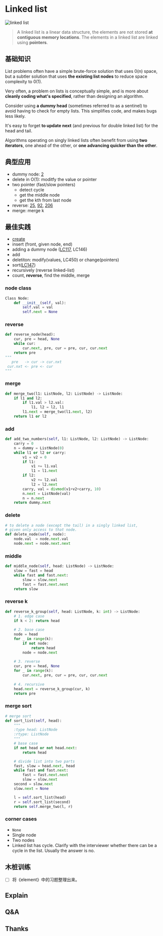 
# Linked list 


![linked list](https://i.imgur.com/xwQ842u.png)

> A linked list is a linear data structure, the elements are not stored **at contiguous memory locations**. The elements in a linked list are linked using **pointers**.

## 基础知识

List problems often have a simple brute-force solution that uses 0(n) space, but a subtler solution that uses **the existing list nodes** to reduce space complexity to 0(1). 

Very often, a problem on lists is conceptually simple, and is more about **cleanly coding what's specified**, rather than designing an algorithm.

Consider using **a dummy head** (sometimes referred to as a sentinel) to avoid having to check for empty lists. This simplifies code, and makes bugs less likely. 

It's easy to forget **to update next** (and previous for double linked list) for the head and tail.

Algorithms operating on singly linked lists often benefit from using **two iterators**, one ahead of the other, or **one advancing quicker than the other**. 
 
## 典型应用

- dummy node: [2](https://leetcode.com/problems/add-two-numbers/description/)
- delete in O(1): moditfy the value or pointer 
- two pointer (fast/slow pointers)
	- detect cycle 
	- get the middle node 
	- get the kth from last node 
- reverse: [25](https://leetcode.com/problems/reverse-nodes-in-k-group/description/), [92](https://leetcode.com/problems/reverse-linked-list-ii/description/), [206](https://leetcode.com/problems/reverse-linked-list/description/)
- merge: merge k 

## 最佳实践

- [create](https://repl.it/@WillWang42/linked-list)
- insert (front, given node, end)
- adding a dummy node ([LC117](https://leetcode.com/problems/populating-next-right-pointers-in-each-node-ii/), LC146)
- add
- deletiton: modify(values, LC450) or change(pointers)
- sort([LC147](https://leetcode.com/problems/insertion-sort-list/description/)) 
- recursively (reverse linked-list)
- count, **reverse**, find the middle, merge

### node class 

``` python 
Class Node:
	def __init__(self, val):
		self.val = val
		self.next = None 
```

### reverse 

``` python
def reverse_node(head):
	cur, pre = head, None
	while cur:
		cur.next, pre, cur = pre, cur, cur.next 
	return pre
"""
   pre   -> cur -> cur.nxt 
 cur.nxt <- pre <- cur 
"""	
```

### merge

``` python
def merge_two(l1: ListNode, l2: ListNode) -> ListNode:
    if l1 and l2:
        if l1.val > l2.val: 
            l1, l2 = l2, l1 
        l1.next = merge_two(l1.next, l2)
    return l1 or l2 
```

### add

``` python
def add_two_numbers(self, l1: ListNode, l2: ListNode) -> ListNode:
    carry = 0
    n = dummy = ListNode(0)
    while l1 or l2 or carry:
        v1 = v2 = 0
        if l1:
            v1 += l1.val
            l1 = l1.next 
        if l2:
            v2 += l2.val
            l2 = l2.next 
        carry, val = divmod(v1+v2+carry, 10)
        n.next = ListNode(val)
        n = n.next
    return dummy.next 
```

### delete 

``` python
# to delete a node (except the tail) in a singly linked list, 
# given only access to that node.
def delete_node(self, node):
    node.val  = node.next.val
    node.next = node.next.next
```

### middle

``` python
def middle_node(self, head: ListNode) -> ListNode:
    slow = fast = head
    while fast and fast.next:
        slow = slow.next 
        fast = fast.next.next 
    return slow
```

### reverse k 

``` python
def reverse_k_group(self, head: ListNode, k: int) -> ListNode:
    # 1. edge case 
    if k < 2: return head 
    
    # 2. base case 
    node = head 
    for _ in range(k):
        if not node: 
            return head
        node = node.next 
    
    # 3. reverse 
    cur, pre = head, None
    for _ in range(k):
        cur.next, pre, cur = pre, cur, cur.next 
    
    # 4. recursive 
    head.next = reverse_k_group(cur, k)
    return pre
```

### merge sort 

``` python
# merge sort
def sort_list(self, head):
    """
    :type head: ListNode
    :rtype: ListNode
    """
    # base case 
    if not head or not head.next:
        return head

    # divide list into two parts
    fast, slow = head.next, head
    while fast and fast.next:
        fast = fast.next.next
        slow = slow.next
    second = slow.next
    slow.next = None

    l = self.sort_list(head)
    r = self.sort_list(second)
    return self.merge_two(l, r)
``` 

### corner cases

- `None`
- Single node 
- Two nodes
- Linked list has cycle. Clarify with the interviewer whether there can be a cycle in the list. Usually the answer is no.


## 木桩训练

* [ ] 将《element》中的习题整理出来。


## Explain

## Q&A

## Thanks 

